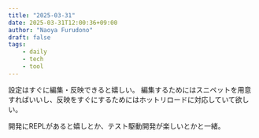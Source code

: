 ```yaml
---
title: "2025-03-31"
date: 2025-03-31T12:00:36+09:00
author: "Naoya Furudono"
draft: false
tags:
    - daily
    - tech
    - tool
---
```


設定はすぐに編集・反映できると嬉しい。
編集するためにはスニペットを用意すればいいし、反映をすぐにするためにはホットリロードに対応していて欲しい。

開発にREPLがあると嬉しとか、テスト駆動開発が楽しいとかと一緒。

